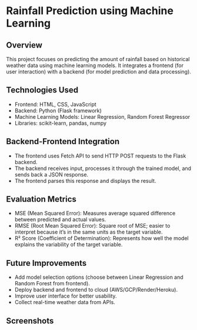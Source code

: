 # Rainfall Prediction using Machine Learning

## Overview
This project focuses on predicting the amount of rainfall based on historical weather data using machine learning models. It integrates a frontend (for user interaction) with a backend (for model prediction and data processing).

## Technologies Used
- Frontend: HTML, CSS, JavaScript
- Backend: Python (Flask framework)
- Machine Learning Models: Linear Regression, Random Forest Regressor
- Libraries: scikit-learn, pandas, numpy

## Backend-Frontend Integration
- The frontend uses Fetch API to send HTTP POST requests to the Flask backend.
- The backend receives input, processes it through the trained model, and sends back a JSON response.
- The frontend parses this response and displays the result.

## Evaluation Metrics
- MSE (Mean Squared Error): Measures average squared difference between predicted and actual values.
- RMSE (Root Mean Squared Error): Square root of MSE; easier to interpret because it’s in the same units as the target variable.
- R² Score (Coefficient of Determination): Represents how well the model explains the variability of the target variable.

## Future Improvements
- Add model selection options (choose between Linear Regression and Random Forest from frontend).
- Deploy backend and frontend to cloud (AWS/GCP/Render/Heroku).
- Improve user interface for better usability.
- Collect real-time weather data from APIs.

## Screenshots

